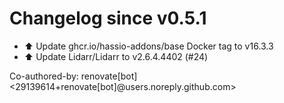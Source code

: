 # Changelog since v0.5.1
- ⬆️ Update ghcr.io/hassio-addons/base Docker tag to v16.3.3 
- ⬆️ Update Lidarr/Lidarr to v2.6.4.4402 (#24)

Co-authored-by: renovate[bot] <29139614+renovate[bot]@users.noreply.github.com> 
